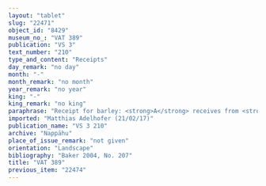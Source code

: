 ```yaml
---
layout: "tablet"
slug: "22471"
object_id: "8429"
museum_no_: "VAT 389"
publication: "VS 3"
text_number: "210"
type_and_content: "Receipts"
day_remark: "no day"
month: "-"
month_remark: "no month"
year_remark: "no year"
king: "-"
king_remark: "no king"
paraphrase: "Receipt for barley: <strong>A</strong> receives from <strong>C</strong> on behalf of <strong>B</strong> on the instrcutions of <strong>D </strong>10 kor barley out of the final payment (<em>&scaron;ullundu</em>) of barley of the crown prince&rsquo;s estate. <strong>A</strong> is to register the barley with <strong>D</strong> and give (proof of) it to <strong>C</strong>. No witnesses, no scribe given.<br /> &nbsp;<br /> <strong>A</strong> = &Scaron;ellebu/Lī&scaron;iru//Bēl-u&scaron;umgal; <strong>B</strong> = Dādia; <strong>C</strong> = &Scaron;ellebu/Iddināya//Nappāhu (messenger [<em>mār &scaron;ipri</em>] of <strong>B</strong>); <strong>D</strong> = Nidintu-Bēl (the one in charge of debts(?) [<em>&scaron;a muhhi rēhāni</em>] of the crown prince&rsquo;s estate)<br /> &nbsp;"
imported: "Matthias Adelhofer (21/02/17)"
publication_name: "VS 3 210"
archive: "Nappāhu"
place_of_issue_remark: "not given"
orientation: "Landscape"
bibliography: "Baker 2004, No. 207"
title: "VAT 389"
previous_item: "22474"
---
```

